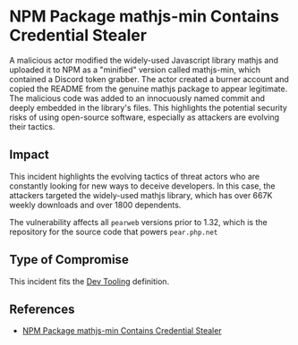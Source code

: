 # NPM Package mathjs-min Contains Credential Stealer

A malicious actor modified the widely-used Javascript library mathjs and uploaded it to NPM as a "minified" version called mathjs-min, which contained a Discord token grabber. The actor created a burner account and copied the README from the genuine mathjs package to appear legitimate. The malicious code was added to an innocuously named commit and deeply embedded in the library's files. This highlights the potential security risks of using open-source software, especially as attackers are evolving their tactics.


## Impact

This incident highlights the evolving tactics of threat actors who are constantly looking for new ways to deceive developers. In this case, the attackers targeted the widely-used mathjs library, which has over 667K weekly downloads and over 1800 dependents.

The vulnerability affects all `pearweb` versions prior to 1.32, which is
the repository for the source code that powers `pear.php.net`

## Type of Compromise

This incident fits the [Dev Tooling](../compromise-definitions.md#dev-tooling)
definition.

## References

- [NPM Package mathjs-min Contains Credential Stealer](https://blog.phylum.io/phylum-discovers-npm-package-mathjs-min-contains-discord-token-grabber)
